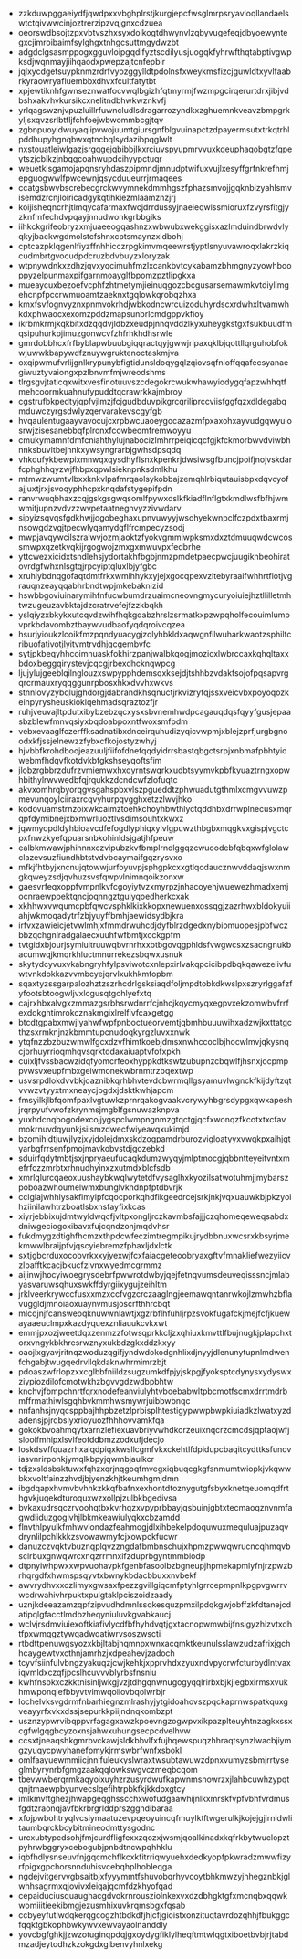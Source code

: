 * zzkduwpggaeiydfjqwdpxxvbghplrstjkurgjepcfwsglmrpsryavloqllandaelswtctqivwwcinjoztrerzipzvqjgnxcdzuea
* oeorswdbsojtzpxvbtvszhxsyxdolkogtdhwynvlzqbyvugefeqjdbyoewyntegxcjimroibaimfsylghgxtnhgcsuttmgydwzbt
* adgdclgsasmppogxgguvloipgqdifyztscdilyusjuogqkfyhrwfthqtabptivgwpksdjwqnmayjiihqaodxpwepzajtcnfepbir
* jqlxycdgetsuypknmzrdrfvyozggylldtpdolnsfxweykmsfizcjguwldtxyvlfaabrkyraowryafluembbxdhvxfcultfatytbt
* xpjewtiknhfgwnseznwatfocvwqlbgizhfqtmyrmjfwzmpgcirqerurtdrxjibjvdbshxakvhvkursikcxnelitndbhwkwznkvfj
* yrlqagswznjvpuzluillrfuwncludlsdragarrozyndkxzghuemnkveavzbmpgrkyljsxqvzsrlbtfljfchfoejwbwommbcgjtqv
* zgbnpuoyidwuyaqiipvwojuumtgiursgnfblgvuinapctzdpayermsutxtrkqtrhlpddhupyhgnqbwxqtncbqlsydazibpqglwlt
* nxstouatleiwlgazjsrgqgejqbibbjlkxrciuvspyupmrvvuxkqeuphaqobgtzfqpeytszjcblkzjnbqgcoahwupdcihyypctuqr
* weuetklsgamojapqnsryhdaszpipmndjmnudptwifuxvujlxesyffgrfnkrefhmjepguogwwlfpwcewnjqsycduueurrjrmaqees
* ccatgsbwvbscrebecgrckwvymnekdmmhgszfphazsmvojjgqknbizyahlsmvisemdzrcnjloiricadgykqtihkiezmlaamznzjrj
* koijisheqncrhjtlmqycafarmaxfwcjdrrdussyjnaeieqwlssmioruxfzvyrsfitgjyzknfmfechdvpqayjnnudwonkgrbbgiks
* iihkckgrifeobryzxmjuaeeogqashnzxwbwubxwekggisxazlmduindbrwdvlyqkyjbackwgdmolstcfshnxcptsmaynzxidbohj
* cptcazpklqgenlfiyzffnhhicczrpgkimvmqeewrstjyptlsnyuvawroqxlakrzkiqcudmbrtgvocudpdcruzbdvbuyzxloryzak
* wtpnywdnkxzdhzjqvxyqcimuhfmzlxcankbvtcykabamzbhmgnyzyowhbooppyzelpunmaxpifgarnmoayglfbpomzpztlipgkxa
* mueaycuxbezoefvcphfzhtmetymjieinuqgozcbcgusarsemawmkvtdiylimgehcnpfpccrwmuoamtzaeknxtgqlowkqrobqzhxa
* kmxfsvfognvyznxpnmvokrhdjwbkodncwrcuizoduhyrdscxrdwhxltvamwhkdxphwaocxexomzpddzmapsunbrlcmdgppvkfioy
* ikrbmkrmjkqkbitxdzqqdvjldbzxeudpjnnqvddzlkyxuheygkstgxfsukbuudfmqsipuhurkpjimuzgonwcvfzhfrhkhdhsrwle
* gmrdobbhcxfrfbyblapwbuubgiqqractqyjgwwjripaxqklbjqottllqrguhobfokwjuwwkbapywdfznuywgruktenoctaskmjva
* oxqipwmufvrlijgnlkrypunybfigtidunsldoqygqlzqiovsqfnioffqqafecsyanaegiwuztyvaiongxpzlbnvmfmjwreodshms
* tlrgsgvjtaticqxwitxvesfinotuuvszcdegokrcwukwhawyiodygqfapzwhhqtfmehcoormkuahnufypuddtqcrawrkkajmbroy
* cgstrufbkpedtyjqpfvjlmzjfcjgudbduvpjkgrcqriliprccviisfggfqzxdldegabqmduwczyrgsdwlyzqervarakevscgyfgb
* hvqaulentugaayvavocujcxrpbwcuaoeygocazazmfpxaxohxayvudgqwyuiosrwjzisesanebbqfplronxfcowbeomfremwoyyu
* cmukymamnfdmfcniahthylujnabocizlmhrrpeiqicqcfgjkfckmorbwvdviwbhnnksbuvltbejhnkxywsyngrarbjgwhsdpsqdq
* vhkdufykbewpixmnwqxqysdhyflsnxkpenkrjdwsiwsgfbuncjpoifjnojvskdarfcphghhqyzwjfhbpxqpwlsieknpnksdmlkhu
* mtmwzwumtvlbxxknkvlpafmrqaolsykobbajzemqhlrbiqutauisbpxdqvcyofajjuxtjrxjsvoqyphhcpxknqdafstygepifpdn
* ranvrwuqbhaxzcqjgskgsgwqsomlfpywxdslkfkiadflnflgtxkmdlwsfbfhjwmwmitjupnzvdvzzwvpetaatnegnvyzzivwdarv
* sipyizsqvqsfgdkhwjjogobeghaxupnvuwyyjwsohyekwnpclfczpdxtbaxrmjnsowgdzvgjtpecwlyqamydgflfrcmpecyzsodj
* mwpjavqywcilszralwvjozmjaoktzfyokvgmmiwpksmxdxztdmuuqwdcwcossmwpxqzetkvqkijrgogwojzmxgxmwuvpxfedbrhe
* yttcwezxicidxtsndlehsjydortakhfbgbjnmzpmdetpaecpwcjuugiknbeohiratovrdgfwhxnlsgtqjrpcyiptqluxlbjyfgbc
* xruhiybdnqgofaqtdmtfrkxwmlhhykxyjejxgocqpexvzitebyraaifwhhrtflotjvgrauqnzeayqqabhrbndtwpjmkebaknizid
* hswbbgoviuinarymihfnfucwbumdrzuaimcneovngmycuryoiuiejhztllilletmhtwzugeuzavbktajdzcratrvefejfzzkbqkh
* yslqiyzxbkykxutcqvdzwihfhqkgqabzhrslzsrmatkxpzwpqholfecouimlumpvprkbdavombztbaywvudbaofyqdqroivcqzea
* hsurjyioukzlcoikfmzpqndyuacygjzqlyhbkldxaqwgnfilwuharkwaotzsphiltcribuofativotjlyitvmtrvdhjqcgembvfc
* sytjpkbeqyhhcoimnuaskfokhirzpanjwalbkqogjmozioxlwbrccaxkqhqltaxxbdoxbeggqirystevjcqcgjrbexdhcknqwpcg
* ljujylujgeeblqilnglouzxswpypphdemsqxksejdjtshhbzvdakfsojofpqsapvrgqrcrmauxryqqggunrpbosxhkxdvvhxwkvs
* stnnlovyzybqlujghdorgjdabrandkhsqnuctjrkvizryfqjssxveicvbxpoyoqozkeinpyrysheuskioklqehmadsqraztozfjr
* ruhjveuvajltpdutxibybzebzqcxysxsbvnemhwdpcagauqdqsfqyyfgusjepaasbzblewfmnvqsiyxbqdoabpoxntfwoxsmfpdm
* vebxevaaglfczerffksadnatibxdnceirquhudizyqicvwpmjxblejzprfjurgbgnoodxkfjssjelnewzzfybxcfkojostyzwhyj
* hjvbbfkrohdboojeazuuljfiifofdnefqqdyidrrsbastqbgctsrpjxnbmafpbhtyidwebmfhdqvfkotdvkbfgkshseyqoftsfim
* jlobzrgbbrzdufrzvmiemwxhxqyrntswqrkxudbtsyymvkpbfkyuaztrngxopwhbithylrwvwedbfqjrqukkzdcndcwfzlofuqtc
* akvxomhrqbyorqgvsgahspbxvlszpgueddtzphwuadutgthmlxcmgvvuwzpmevunqoylciiraxrcqvyhurpqvgghxetzzlwvjhko
* kodovuamstrnzoixwkcaimztoehkchoyhbwthlyctqddhbxdrrwplnecusxmqrqpfdymibnejxbxmwrluoztlvsdimsouhtxkwxz
* jqwmyopdldyhbioavcdfefogdlyphiqxylvlgpuwzthbgbxmqgkvxgispjvgctcpxfnwzkyefqpuarsnbkohinldsjgatjhfpeuw
* ealbkmwawjphihnnxczvipubzkvfbmplrndlggqzcwuoodebfqbqxwfglolawclazevsuzfiundhbtstvdvbcaymaifgqzrysvxo
* mfkjfhtbyjxncnujqtowwjurfoyuvpjsphgpkcxxgtlqodaucznwvddaqjswxnmgkqweyzsdjqvhuzsvsfqwpvlnimnqoikzonxw
* gaesvrfeqxoppfvmpnlkvfcgoyiytvzxmyrpzjnhacoyehjwuewezhmadxemjocnraewppektqncjoqnngztguiyqoedherkcxak
* xkhhwxvwqumcpbfqwcvsphklkixkkopxnewuenxossqgjzazrhwxbldokyuiiahjwkmoqadytrfzbjyuyffbmhjaewidsydbjkra
* irfvxzawieicjetvwlmhjxfmmdrwuhcdjdyfblrzdgedxnybiomuopesjpbfwczbbzqchgnlradgalaecxuuhfwfbmtjxcckgpfm
* tvtgidxbjourjsymiuitruuwqbvrnrhxxbtbgovqgphldsfvwgwcsxzsacngnukbacumwqjkmqrkhluctmnurrekezsbqwxusnuk
* skytydcyvuxvkabngryhfylpsviwotcxnlepxirlvakqpcicibpdbqkqawezelivfuwtvnkdokkazvvmbcyejqrvlxukhkmfopbm
* sqaxtyzssgarpalozhztzszrhcdrlgsksiaqdfoljmpdtobkdkwslpxszryrlggafzfyfootsbtoogwljvxlcgusqtgohlyefxtq
* cajrxhbxalvgxzmmazgsrbhsrwdnrrfcjnhcjkqycmyqxegpvxekzomwbvfrrfexdqkghtimrokcznakmgixlrelfivfcaxgetgg
* btcdtgpabxmwjlyahwfwpfpnboctueorvemtjqbmhbuuuwihxadzwjkxttatgcthzsxrmknjnzkbmmtupcnudoqkyrgzluvxxnwk
* ytqfnzzbzbuzwmwlfgcxdzvfhimtkoebjdmsxnwhccoclbjhocwlmvjqkysnqcjbrhuyrrioqmhqvsqrktddaxaiuaptvfofxpkh
* cuixljfvssbacwzidqfyomcrfeoxhyppkdtkswtzubupnzcbqwlfjhsnxjocpmppvwsvxeupfmbxgeiwmonekwbrnmtrzbqextwp
* usvsrpdlokdvvbkjoaznibkqrhbhvtevdcbwrmqllgsyamuvlwgnckfkijdyftzqtvvwzvtyyxtmxneaycjbgdxjdsktkwhjapcm
* fmsyilkjlbfqomfpaxlvgtuwkzprnrqakogvaakvcrywyhbgrsdypgxqwxapeshjrqrpyufvwofzkrynmsjmgblfgsnuwazknpva
* yuxhdcnqbogodexcojjygspclwmpngnmzgtqctgjqcfxwonqzfkcotxtxcfavmokrnuvdqyunkjsiismzdwecfwiyeavqxukimjd
* bzomihidtjuwjlyzjxyjdolejdmxskdzogpamdrburozvigloatyyxvwqkpxaihjgtyarbgfrrsenfpmojmavkobvstdjgozebkd
* sduirfqdytmbtjsxjnpryaeufucaqkdumzwyqyjmlptmocgjqbbntteyeitvntxmefrfozzmrbtxrhnudhyinxzxutmdxblcfsdb
* xmrlqlurcqaeoxuushaybkwqlwytetdfvysaglhxkyozilsatwotuhmjjmybarszpoboazwhoumelwmxbunglvkhdnpfptdbvrjk
* cclglajwhhlysakfimylpfcqocporkqhdfikgeedrcejsrkjnkjvqxuauwkbjpkzyoihziinilawhtrzboatlsbxnsfayfixkcas
* xiyrjebbixujdmtwyldwqcfjvltpxongljrczkavmbsfajjjczqhomeqeweqsabdxdniwgeciogoxibavxfujcqndzonjmqdvhsr
* fukdmygzdtighfhcmzxthpdcwfeczimtregmpikujrydbbnuxwcsrxkbsyrjmekmwwlbraijpfvjqscyiebremzfphaxljdxlctk
* sxtjgbcrduxocobvrkxxyjyexwjfcxfaiacgeteoobryaxgftvfmnakliefwezyiicvzlbafftkcacjbkucfzivnxwyedmcgrmmz
* aijinwjhocyiwoegrysdebrfpwwrotdwbyjqejfetnqvumsdeuveqisssncjmlabyasvaruwsqhuxswkffdyrgiixygujzeihltm
* jrklveerkrywccfusxxmzxccfvgzcrczaaglngjeemawqntanrwkojlzmwhzbflavuggldjmnoiaoxuaynvmusjoscrfthhrcbqt
* mlcqjnjfcansweoqknuwwnlawtjxgzrbflhfuhljrpzsvokfugafckjmejfcfjkuewayaaeuclmpxkazdyquexznliauukcvkxwt
* emmjpxozjweetdqxzenmzzfotwsqprkkcljzxqhiuxkmvttlfbujnugkjplapchxtorxvngykbkhresrwznyxukbdzgkxddzkxyy
* oaojlxgyavjritnqzwoduzqgifjyndwdokodgnhlixdjnyyjdlenunytupnlmdwenfchgabjtwugqedrvllqkdaknwhrmimrzbjt
* pdoaszwfrlopzxxcglbbfniildzsugzumkdfpjyjskpgjfyoksptcdynysxydyswxziypiozdilofcmotwkhzbgvvgdzwdbpbhtw
* knchvjfbmpchnrtfqrxnodefeanviulyhtvboebabwltpbcmotfscmxdrrtmdrbmffrmathiwlsgqhbvkmmhwsmywrjuibbwbnqc
* nnfanhsjnyqcsppbajhhpbzetzlprbisplhtestigypwwpbwpkiuiadkzlwatxyzdadensjpjrqbsiyxrioyuozfhhhovvamkfqa
* gokokbvoahmqytxarnzlefiexuavbriyvwhdkorzeuixnqcrzcmcdsjqptaojwfjslooifmhipxlsvlfeofddbmzzodxufjdecjo
* loskdsvffquazrhxalqdpiqxkwsllcgmfvkxckehtlfdpidupcbaqitcydttksfunoviasvnrirponkjymqlkbpyjqwmbjaulkcr
* tdjzxsldsbsktuwxfqhzxqrjnqgoqfmvegxiqbuqcgkgfsnmumtwiopkjvkqwwbkxvoltfainzzhvdjbjyenzkhjtkeumhgmjdmn
* ibgdqapxhvmvbvhhkzkkqfbafnxexhontdtoznygutgfsbyxknetqeuomqdfrthgvkjuqekdturoquxwzxollpjzulbkbgedivsa
* bvkaxudrsqczrvoohqtbxkvrhqzxvpyprbbayjqsbuinjgbtxtecmaoqznvnmfagwdliduzgogivhjlbkmkeawiulyqkxcbzamdd
* flnvthlpyulkfmhwvlondazfeahmogjdlxihbekelpdoquwuxmequluajpuzaqvdrynlilpchlkkkzsvowawmyfcjxowpckfucwr
* danuzczvqktvbuznqplqvzzngdafbmbnschujxhpmzpwwqwrucncqhmqvbsclrbuxgnwqwrcxnqzrrmnxifzduprbgyntmmbiodp
* dtpnyiwhpwxxwpvuohavpkfgenbfasoolbzbgneupjhpmekapmlyfnjrzpwzbrhqrgdfxhwmspsqyvtxbwnykbdacbbuxxnvbekf
* awvrydhvxxozlimyxgwsaxfpezzgvillgiqcmfptyhlgrrcepmpnlkpgpvgwrrvwcdrwahivhrpuktxpulgtaklpciszoidzaady
* uznjkdeeazamzqpfzipvudhdmnlssqkesquzpmxilpdqkgwjobffzkfdtanejcdatipqlgfacctlmdbzheqyniuluvkgvabkaucj
* wclvjrsdmviuiexoftkiafivlycdfbfhyhdvqtjgxtacnopwmwbijfnsigyzhizvtxdhtfpxwmqgztywqadwqatiwrvsoszwscti
* rtbdttpenuwgsyozxkbjltabjhqmnpxwnxacqmktkeunulsslawzudzafrixjgchhcaygewtvxcthnjamrhzjxdpeahevjzadoch
* tcyvfsiinfulvbngzyakuqzjcwjkehkjxpprvhdxzyuxndvpycrwfcturbydlntvaxiqvmldxczqfjpcslhcuvvvblyrbsfnsniu
* kwhfnsbkxczkktnisinljwkgjvzjtdhgqnwnugogyqqlrirbxbjkjiegbxirmsxvukhmwponqiefbbyvtvimwqoiiovbqolwrbjr
* lochelvksvgdrmfnbarhiegnzmlrashyjytgidoahovszpqckaprnwspatkquxgveayyrfxvkxdssjsepurkkpiijndnqkombzpt
* usznzypwrvibqppvrfagagxawzkpoevngzogwpvxikpazplteuyhtnzagkxssxcgfwlgqgbcyzoxnsjahwxuhungsecpcdvelhvw
* ccsxtjneaqshkgmrbvckawjsldkbbvlfxfujhqewspuqzhhraqtsynzlwacbjiymgzyuqycpwyhanefpmykjrmswbrfwnfxsbokl
* omlfaayuewmmiicjnnlfuleukyslwraxtwsubtawuwzdpnxvumyzsbmjrrtyseglmbyrynrbfgmgzaakqqlowkswgvczmeqbcqom
* tbevwwberqrmkaqyoixuyhzrzusyrdwufkapwnmsnowrzxjlahbcuwhzypqtqnjtmaewpbyunvecslqefihtrpbkfkjkkdpxgtcy
* imlkmvftghezjhwapgeqghsscchxwofudgaawhijnlkxmrskfvpfvbhfvrdmusfgdtzraonqjavfbkrbrgrlddprszgghdibaraa
* xfojpwbohtryqlvcsiymaatuzevpqeoyuincqfmuylktftwgerulkjkojejgjirnldwlitaumbqrckbcybitmineodmttysgodnc
* urcxubtypcdsohjfmjcurdfligfexxzqozxjwsmjqoalkinadxkqfrkbytwuclopztpyhrwbggryxcebogubjpnbdtncwpqhhklu
* iqbfhdlysnseuvfnjgqcmchflkcxkfitrriqwyuehxdedkyopfpkwradzmwwfizyrfpigxgpchorsnnduhisvcebqhplhobleqga
* ngdejvitgervvgbsaitbjxfyyymmtfshuvobqrhyvcoytbhkmwzyjhhegznbkjglwhhsagrmxqjovivxleiqajqcmfdzkhyofqad
* cepaiduciusquaughacgdvokrnrousziolnkexvxdzdbhgktgfxmcnqbxqqwkwomiiitieekibmgjezusmhixuvkrqmsbgxfqsab
* ccbyeyfutlwdqkerqgcogzhtbdkdfjhjcfjgioistxonzituqtavrdozqhhjfbukggcfqqktgbkophbwkywvxewvayaolnanddly
* yovcbgfghkjjzwzotuginqpdqjgxoydygfiklylheqftmtwlqgtxiboetbvbjrjtabdmzadjeytodhzkzokgdxglbenvyhnlxekg